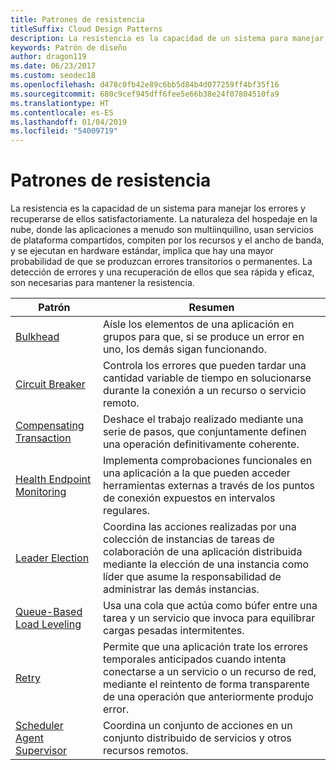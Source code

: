 ```yaml
---
title: Patrones de resistencia
titleSuffix: Cloud Design Patterns
description: La resistencia es la capacidad de un sistema para manejar los errores y recuperarse de ellos satisfactoriamente. La naturaleza del hospedaje en la nube, donde las aplicaciones a menudo son multiinquilino, usan servicios de plataforma compartidos, compiten por los recursos y el ancho de banda, y se ejecutan en hardware estándar, implica que hay una mayor probabilidad de que se produzcan errores transitorios o permanentes. La detección de errores y una recuperación de ellos que sea rápida y eficaz, son necesarias para mantener la resistencia.
keywords: Patrón de diseño
author: dragon119
ms.date: 06/23/2017
ms.custom: seodec18
ms.openlocfilehash: d478c0fb42e89c6bb5d84b4d077259ff4bf35f16
ms.sourcegitcommit: 680c9cef945dff6fee5e66b38e24f07804510fa9
ms.translationtype: HT
ms.contentlocale: es-ES
ms.lasthandoff: 01/04/2019
ms.locfileid: "54009719"
---
```

# <a name="resiliency-patterns"></a>Patrones de resistencia

La resistencia es la capacidad de un sistema para manejar los errores y recuperarse de ellos satisfactoriamente. La naturaleza del hospedaje en la nube, donde las aplicaciones a menudo son multiinquilino, usan servicios de plataforma compartidos, compiten por los recursos y el ancho de banda, y se ejecutan en hardware estándar, implica que hay una mayor probabilidad de que se produzcan errores transitorios o permanentes. La detección de errores y una recuperación de ellos que sea rápida y eficaz, son necesarias para mantener la resistencia.

|                            Patrón                             |                                                                                                      Resumen                                                                                                       |
|----------------------------------------------------------------|--------------------------------------------------------------------------------------------------------------------------------------------------------------------------------------------------------------------|
|                   [Bulkhead](../bulkhead.md)                   |                                                     Aísle los elementos de una aplicación en grupos para que, si se produce un error en uno, los demás sigan funcionando.                                                      |
|            [Circuit Breaker](../circuit-breaker.md)            |                                                  Controla los errores que pueden tardar una cantidad variable de tiempo en solucionarse durante la conexión a un recurso o servicio remoto.                                                   |
|   [Compensating Transaction](../compensating-transaction.md)   |                                                      Deshace el trabajo realizado mediante una serie de pasos, que conjuntamente definen una operación definitivamente coherente.                                                       |
| [Health Endpoint Monitoring](../health-endpoint-monitoring.md) |                                            Implementa comprobaciones funcionales en una aplicación a la que pueden acceder herramientas externas a través de los puntos de conexión expuestos en intervalos regulares.                                            |
|            [Leader Election](../leader-election.md)            | Coordina las acciones realizadas por una colección de instancias de tareas de colaboración de una aplicación distribuida mediante la elección de una instancia como líder que asume la responsabilidad de administrar las demás instancias. |
|  [Queue-Based Load Leveling](../queue-based-load-leveling.md)  |                                            Usa una cola que actúa como búfer entre una tarea y un servicio que invoca para equilibrar cargas pesadas intermitentes.                                             |
|                      [Retry](../retry.md)                      |             Permite que una aplicación trate los errores temporales anticipados cuando intenta conectarse a un servicio o un recurso de red, mediante el reintento de forma transparente de una operación que anteriormente produjo error.             |
| [Scheduler Agent Supervisor](../scheduler-agent-supervisor.md) |                                                            Coordina un conjunto de acciones en un conjunto distribuido de servicios y otros recursos remotos.                                                            |
